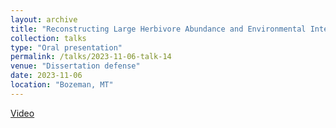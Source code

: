 ```yaml
---
layout: archive
title: "Reconstructing Large Herbivore Abundance and Environmental Interactions in Postglacial North America"
collection: talks
type: "Oral presentation"
permalink: /talks/2023-11-06-talk-14
venue: "Dissertation defense"
date: 2023-11-06
location: "Bozeman, MT"
---
```


[Video](https://youtu.be/oL3COvww0cU?feature=shared)
